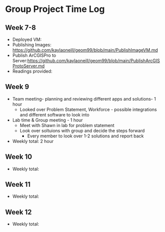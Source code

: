 # Group Project Time Log 

## Week 7-8
- Deployed VM:
- Publishing Images: https://github.com/kaylaoneill/geom99/blob/main/PublishImageVM.md
- Publish ArCGISPro to Server:https://github.com/kaylaoneill/geom99/blob/main/PublishArcGISProtoServer.md
- Readings provided: 


## Week 9
- Team meeting- planning and reviewing different apps and solutions- 1 hour
  - Looked over Problem Statement, Workforce - possible integrations and different software to look into 
-  Lab time & Group meeting - 1 hour
    - Meet with Shawn in lab for problem statement
    - Look over soltuions with group and decide the steps forward
      - Every member to look over 1-2 solutions and report back     
- Weekly total: 2 hour 


## Week 10
- Weekly total:
## Week 11
- Weekly total:
## Week 12
- Weekly total:

